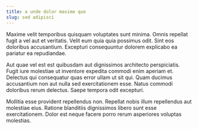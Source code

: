 ```yaml
---
title: a unde dolor maxime quo
slug: sed adipisci
---
```


Maxime velit temporibus quisquam voluptates sunt minima. Omnis repellat fugit a vel aut et veritatis. Velit eum quia quia possimus odit. Sint eos doloribus accusantium. Excepturi consequuntur dolorem explicabo ea pariatur ea repudiandae.

Aut quae vel est est quibusdam aut dignissimos architecto perspiciatis. Fugit iure molestiae ut inventore expedita commodi enim aperiam et. Delectus qui consequatur quas error ullam ut sit qui. Quam ducimus accusantium non aut nulla sed exercitationem esse. Natus commodi doloribus rerum delectus. Saepe tempora odit excepturi.

Mollitia esse provident repellendus non. Repellat nobis illum repellendus aut molestiae eius. Ratione blanditiis dignissimos libero sunt esse exercitationem. Dolor est neque facere porro rerum asperiores voluptas molestias.

